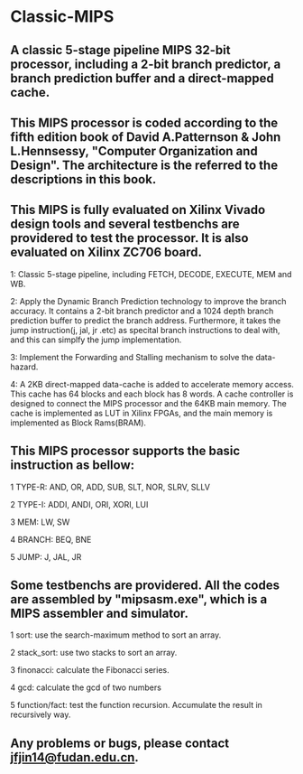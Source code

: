 # Classic-MIPS
## A classic 5-stage pipeline MIPS 32-bit processor, including a 2-bit branch predictor, a branch prediction buffer and a direct-mapped cache.

## This MIPS processor is coded according to the fifth edition book of David A.Patternson & John L.Hennsessy, "Computer Organization and Design". The architecture is the referred to the descriptions in this book.

## This MIPS is fully evaluated on Xilinx Vivado design tools and several testbenchs are providered to test the processor. It is also evaluated on Xilinx ZC706 board.
1: Classic 5-stage pipeline, including FETCH, DECODE, EXECUTE, MEM and WB.

2: Apply the Dynamic Branch Prediction technology to improve the branch accuracy. It contains a 2-bit branch predictor and a 1024 depth branch prediction buffer to predict the branch address. Furthermore, it takes the jump instruction(j, jal, jr .etc) as specital branch instructions to deal with, and this can simplfy the jump implementation.

3: Implement the Forwarding and Stalling mechanism to solve the data-hazard.

4: A 2KB direct-mapped data-cache is added to accelerate memory access. This cache has 64 blocks and each block has 8 words. A cache controller is designed to connect the MIPS processor and the 64KB main memory. The cache is implemented as LUT in Xilinx FPGAs, and the main memory is implemented as Block Rams(BRAM).

## This MIPS processor supports the basic instruction as bellow:
1 TYPE-R: AND, OR, ADD, SUB, SLT, NOR, SLRV, SLLV

2 TYPE-I: ADDI, ANDI, ORI, XORI, LUI

3 MEM: LW, SW

4 BRANCH: BEQ, BNE

5 JUMP: J, JAL, JR

## Some testbenchs are providered. All the codes are assembled by "mipsasm.exe", which is a MIPS assembler and simulator.
1 sort: use the search-maximum method to sort an array.

2 stack_sort: use two stacks to sort an array.

3 finonacci: calculate the Fibonacci series.

4 gcd: calculate the gcd of two numbers

5 function/fact: test the function recursion. Accumulate the result in recursively way.

## Any problems or bugs, please contact jfjin14@fudan.edu.cn.

